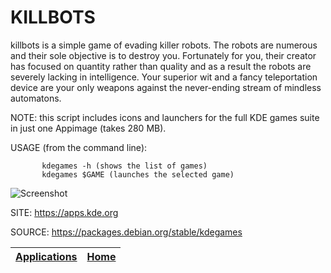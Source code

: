 # KILLBOTS

 killbots is a simple game of evading killer robots. 
 The robots are numerous and their sole objective is to 
 destroy you. Fortunately for you, their creator has 
 focused on quantity rather than quality and as a result 
 the robots are severely lacking in intelligence. 
 Your superior wit and a fancy teleportation device are 
 your only weapons against the never-ending stream of 
 mindless automatons. 
 
 NOTE: this script includes icons and launchers for the 
 full KDE games suite in just one Appimage (takes 280 MB).
 
 USAGE (from the command line):
 
           kdegames -h (shows the list of games)
           kdegames $GAME (launches the selected game)
           
 ![Screenshot](https://cdn.kde.org/screenshots/killbots/killbots.png)
 
 SITE: https://apps.kde.org

 SOURCE: https://packages.debian.org/stable/kdegames

 | [Applications](https://portable-linux-apps.github.io/apps.html) | [Home](https://portable-linux-apps.github.io)
 | --- | --- |
